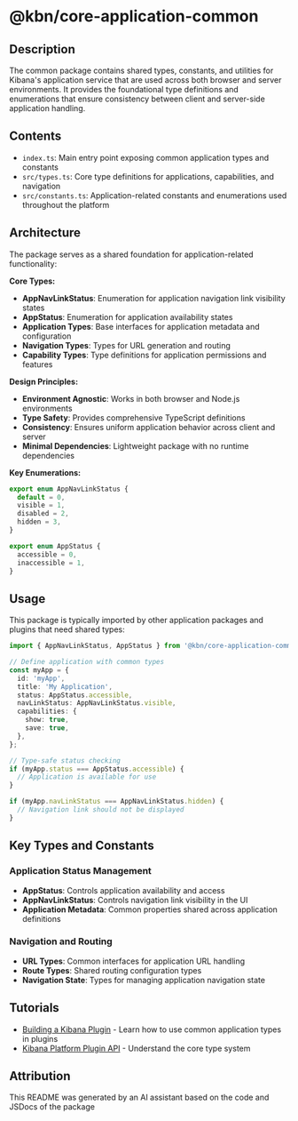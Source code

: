 # @kbn/core-application-common

## Description
The common package contains shared types, constants, and utilities for Kibana's application service that are used across both browser and server environments. It provides the foundational type definitions and enumerations that ensure consistency between client and server-side application handling.

## Contents
- `index.ts`: Main entry point exposing common application types and constants
- `src/types.ts`: Core type definitions for applications, capabilities, and navigation
- `src/constants.ts`: Application-related constants and enumerations used throughout the platform

## Architecture
The package serves as a shared foundation for application-related functionality:

**Core Types:**
- **AppNavLinkStatus**: Enumeration for application navigation link visibility states
- **AppStatus**: Enumeration for application availability states  
- **Application Types**: Base interfaces for application metadata and configuration
- **Navigation Types**: Types for URL generation and routing
- **Capability Types**: Type definitions for application permissions and features

**Design Principles:**
- **Environment Agnostic**: Works in both browser and Node.js environments
- **Type Safety**: Provides comprehensive TypeScript definitions
- **Consistency**: Ensures uniform application behavior across client and server
- **Minimal Dependencies**: Lightweight package with no runtime dependencies

**Key Enumerations:**
```typescript
export enum AppNavLinkStatus {
  default = 0,
  visible = 1,
  disabled = 2,
  hidden = 3,
}

export enum AppStatus {
  accessible = 0,
  inaccessible = 1,
}
```

## Usage
This package is typically imported by other application packages and plugins that need shared types:

```typescript
import { AppNavLinkStatus, AppStatus } from '@kbn/core-application-common';

// Define application with common types
const myApp = {
  id: 'myApp',
  title: 'My Application',
  status: AppStatus.accessible,
  navLinkStatus: AppNavLinkStatus.visible,
  capabilities: {
    show: true,
    save: true,
  },
};

// Type-safe status checking
if (myApp.status === AppStatus.accessible) {
  // Application is available for use
}

if (myApp.navLinkStatus === AppNavLinkStatus.hidden) {
  // Navigation link should not be displayed
}
```

## Key Types and Constants

### Application Status Management
- **AppStatus**: Controls application availability and access
- **AppNavLinkStatus**: Controls navigation link visibility in the UI
- **Application Metadata**: Common properties shared across application definitions

### Navigation and Routing
- **URL Types**: Common interfaces for application URL handling
- **Route Types**: Shared routing configuration types
- **Navigation State**: Types for managing application navigation state

## Tutorials
- [Building a Kibana Plugin](../../../../../../dev_docs/tutorials/building_a_plugin.mdx) - Learn how to use common application types in plugins
- [Kibana Platform Plugin API](../../../../../../dev_docs/tutorials/kibana_platform_plugin_api.mdx) - Understand the core type system

## Attribution
This README was generated by an AI assistant based on the code and JSDocs of the package

